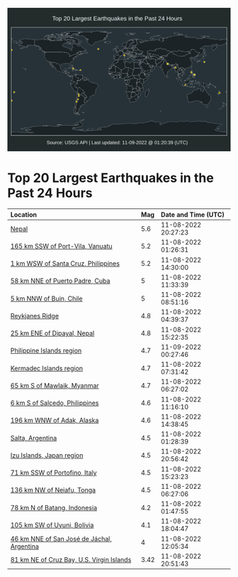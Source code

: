 ![Map](./map.png)

# Top 20 Largest Earthquakes in the Past 24 Hours

| Location | Mag | Date and Time (UTC) |
|:---|:---|:---|
| [Nepal](https://earthquake.usgs.gov/earthquakes/eventpage/us7000incn) | 5.6 | 11-08-2022 20:27:23 |
| [165 km SSW of Port-Vila, Vanuatu](https://earthquake.usgs.gov/earthquakes/eventpage/us7000in7h) | 5.2 | 11-08-2022 01:26:31 |
| [1 km WSW of Santa Cruz, Philippines](https://earthquake.usgs.gov/earthquakes/eventpage/us7000inah) | 5.2 | 11-08-2022 14:30:00 |
| [58 km NNE of Puerto Padre, Cuba](https://earthquake.usgs.gov/earthquakes/eventpage/us7000in9m) | 5 | 11-08-2022 11:33:39 |
| [5 km NNW of Buin, Chile](https://earthquake.usgs.gov/earthquakes/eventpage/us7000in91) | 5 | 11-08-2022 08:51:16 |
| [Reykjanes Ridge](https://earthquake.usgs.gov/earthquakes/eventpage/us7000in8f) | 4.8 | 11-08-2022 04:39:37 |
| [25 km ENE of Dipayal, Nepal](https://earthquake.usgs.gov/earthquakes/eventpage/us7000inan) | 4.8 | 11-08-2022 15:22:35 |
| [Philippine Islands region](https://earthquake.usgs.gov/earthquakes/eventpage/us7000ine1) | 4.7 | 11-09-2022 00:27:46 |
| [Kermadec Islands region](https://earthquake.usgs.gov/earthquakes/eventpage/us7000in8v) | 4.7 | 11-08-2022 07:31:42 |
| [65 km S of Mawlaik, Myanmar](https://earthquake.usgs.gov/earthquakes/eventpage/us7000in8j) | 4.7 | 11-08-2022 06:27:02 |
| [6 km S of Salcedo, Philippines](https://earthquake.usgs.gov/earthquakes/eventpage/us7000in9r) | 4.6 | 11-08-2022 11:16:10 |
| [196 km WNW of Adak, Alaska](https://earthquake.usgs.gov/earthquakes/eventpage/us7000inai) | 4.6 | 11-08-2022 14:38:45 |
| [Salta, Argentina](https://earthquake.usgs.gov/earthquakes/eventpage/us7000in7f) | 4.5 | 11-08-2022 01:28:39 |
| [Izu Islands, Japan region](https://earthquake.usgs.gov/earthquakes/eventpage/us7000ind1) | 4.5 | 11-08-2022 20:56:42 |
| [71 km SSW of Portofino, Italy](https://earthquake.usgs.gov/earthquakes/eventpage/us7000inal) | 4.5 | 11-08-2022 15:23:23 |
| [136 km NW of Neiafu, Tonga](https://earthquake.usgs.gov/earthquakes/eventpage/us7000in8k) | 4.5 | 11-08-2022 06:27:06 |
| [78 km N of Batang, Indonesia](https://earthquake.usgs.gov/earthquakes/eventpage/us7000in7m) | 4.2 | 11-08-2022 01:47:55 |
| [105 km SW of Uyuni, Bolivia](https://earthquake.usgs.gov/earthquakes/eventpage/us7000inc5) | 4.1 | 11-08-2022 18:04:47 |
| [46 km NNE of San José de Jáchal, Argentina](https://earthquake.usgs.gov/earthquakes/eventpage/us7000in9v) | 4 | 11-08-2022 12:05:34 |
| [81 km NE of Cruz Bay, U.S. Virgin Islands](https://earthquake.usgs.gov/earthquakes/eventpage/pr71381373) | 3.42 | 11-08-2022 20:51:43 |
